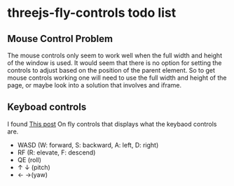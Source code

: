 # threejs-fly-controls todo list

## Mouse Control Problem

The mouse controls only seem to work well when the full width and height of the window is used. It would seem that there is no option for setting the controls to adjust based on the position of the parent element. So to get mouse controls working one will need to use the full width and height of the page, or maybe look into a solution that involves and iframe.

## Keyboad controls

I found [This post](https://medium.com/geekculture/how-to-control-three-js-camera-like-a-pro-a8575a717a2) On fly controls that displays what the keybaod controls are.


* WASD (W: forward, S: backward, A: left, D: right)
* RF (R: elevate, F: descend)
* QE (roll)
* ↑ ↓ (pitch)
* ← →(yaw)

